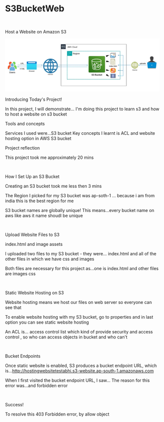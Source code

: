 # S3BucketWeb



&nbsp;







Host a Website on Amazon S3





![image_alt](https://github.com/animatorsingh/S3BucketWeb/blob/ba92c092ff96ffe7850b3e6ccedc1382d98ea956/static_webiste_hosting_documentation.webp)







Introducing Today's Project!



In this project, I will demonstrate... I'm doing this project to learn s3 and how to host a website on s3 bucket





Tools and concepts

Services I used were...S3 bucket Key concepts I learnt is ACL and website hosting option in AWS S3 bucket





Project reflection

This project took me approximately 20 mins

&nbsp;



How I Set Up an S3 Bucket



Creating an S3 bucket took me less then 3 mins





The Region I picked for my S3 bucket was ap-soth-1 ... because i am from india this is the best region for me





S3 bucket names are globally unique! This means...every bucket name on aws like aws it name shoudl be unique

&nbsp;



Upload Website Files to S3



index.html and image assets

I uploaded two files to my S3 bucket - they were... index.html and all of the other files in which we have css and images





Both files are necessary for this project as...one is index.html and other files are images css

&nbsp;



Static Website Hosting on S3



Website hosting means we host our files on web server so everyone can see that





To enable website hosting with my S3 bucket, go to properties and in last option you can see static website hosting





An ACL is... access control list which kind of provide security and access control , so who can access objects in bucket and who can't

&nbsp;



Bucket Endpoints



Once static website is enabled, S3 produces a bucket endpoint URL, which is...http://hostingwebsitetestabhi.s3-website.ap-south-1.amazonaws.com





When I first visited the bucket endpoint URL, I saw... The reason for this error was...and forbidden error

&nbsp;



Success!



To resolve this 403 Forbidden error, by allow object 

&nbsp;











